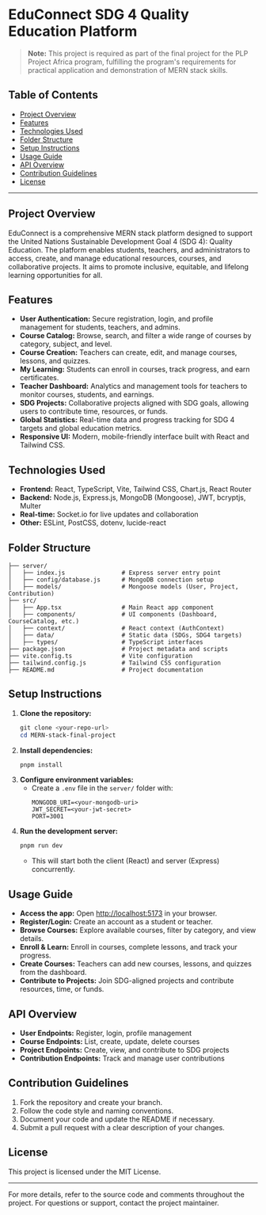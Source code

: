 # EduConnect SDG 4 Quality Education Platform

> **Note:** This project is required as part of the final project for the PLP Project Africa program, fulfilling the program's requirements for practical application and demonstration of MERN stack skills.

## Table of Contents
- [Project Overview](#project-overview)
- [Features](#features)
- [Technologies Used](#technologies-used)
- [Folder Structure](#folder-structure)
- [Setup Instructions](#setup-instructions)
- [Usage Guide](#usage-guide)
- [API Overview](#api-overview)
- [Contribution Guidelines](#contribution-guidelines)
- [License](#license)

---

## Project Overview
EduConnect is a comprehensive MERN stack platform designed to support the United Nations Sustainable Development Goal 4 (SDG 4): Quality Education. The platform enables students, teachers, and administrators to access, create, and manage educational resources, courses, and collaborative projects. It aims to promote inclusive, equitable, and lifelong learning opportunities for all.

## Features
- **User Authentication:** Secure registration, login, and profile management for students, teachers, and admins.
- **Course Catalog:** Browse, search, and filter a wide range of courses by category, subject, and level.
- **Course Creation:** Teachers can create, edit, and manage courses, lessons, and quizzes.
- **My Learning:** Students can enroll in courses, track progress, and earn certificates.
- **Teacher Dashboard:** Analytics and management tools for teachers to monitor courses, students, and earnings.
- **SDG Projects:** Collaborative projects aligned with SDG goals, allowing users to contribute time, resources, or funds.
- **Global Statistics:** Real-time data and progress tracking for SDG 4 targets and global education metrics.
- **Responsive UI:** Modern, mobile-friendly interface built with React and Tailwind CSS.

## Technologies Used
- **Frontend:** React, TypeScript, Vite, Tailwind CSS, Chart.js, React Router
- **Backend:** Node.js, Express.js, MongoDB (Mongoose), JWT, bcryptjs, Multer
- **Real-time:** Socket.io for live updates and collaboration
- **Other:** ESLint, PostCSS, dotenv, lucide-react

## Folder Structure
```
├── server/
│   ├── index.js                # Express server entry point
│   ├── config/database.js      # MongoDB connection setup
│   ├── models/                 # Mongoose models (User, Project, Contribution)
├── src/
│   ├── App.tsx                 # Main React app component
│   ├── components/             # UI components (Dashboard, CourseCatalog, etc.)
│   ├── context/                # React context (AuthContext)
│   ├── data/                   # Static data (SDGs, SDG4 targets)
│   ├── types/                  # TypeScript interfaces
├── package.json                # Project metadata and scripts
├── vite.config.ts              # Vite configuration
├── tailwind.config.js          # Tailwind CSS configuration
├── README.md                   # Project documentation
```

## Setup Instructions
1. **Clone the repository:**
   ```powershell
   git clone <your-repo-url>
   cd MERN-stack-final-project
   ```
2. **Install dependencies:**
   ```powershell
   pnpm install
   ```
3. **Configure environment variables:**
   - Create a `.env` file in the `server/` folder with:
     ```
     MONGODB_URI=<your-mongodb-uri>
     JWT_SECRET=<your-jwt-secret>
     PORT=3001
     ```
4. **Run the development server:**
   ```powershell
   pnpm run dev
   ```
   - This will start both the client (React) and server (Express) concurrently.

## Usage Guide
- **Access the app:** Open [http://localhost:5173](http://localhost:5173) in your browser.
- **Register/Login:** Create an account as a student or teacher.
- **Browse Courses:** Explore available courses, filter by category, and view details.
- **Enroll & Learn:** Enroll in courses, complete lessons, and track your progress.
- **Create Courses:** Teachers can add new courses, lessons, and quizzes from the dashboard.
- **Contribute to Projects:** Join SDG-aligned projects and contribute resources, time, or funds.

## API Overview
- **User Endpoints:** Register, login, profile management
- **Course Endpoints:** List, create, update, delete courses
- **Project Endpoints:** Create, view, and contribute to SDG projects
- **Contribution Endpoints:** Track and manage user contributions

## Contribution Guidelines
1. Fork the repository and create your branch.
2. Follow the code style and naming conventions.
3. Document your code and update the README if necessary.
4. Submit a pull request with a clear description of your changes.

## License
This project is licensed under the MIT License.

---

For more details, refer to the source code and comments throughout the project. For questions or support, contact the project maintainer.
